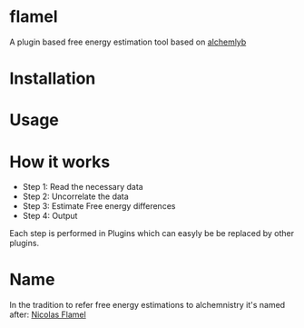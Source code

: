 # flamel
A plugin based free energy estimation tool based on [alchemlyb](https://github.com/alchemistry/alchemlyb)

# Installation

# Usage

# How it works
- Step 1: Read the necessary data
- Step 2: Uncorrelate the data
- Step 3: Estimate Free energy differences
- Step 4: Output

Each step is performed in Plugins which can easyly be be replaced by other plugins. 

# Name
In the tradition to refer free energy estimations to alchemnistry it's named after: [Nicolas Flamel](https://en.wikipedia.org/wiki/Nicolas_Flamel)

